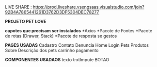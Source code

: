 LIVE SHARE : https://prod.liveshare.vsengsaas.visualstudio.com/join?92B4A7865441261D3762D3DF5304DEC78277

**PROJETO PET LOVE**

**capotes que precisam ser instalados**
*Axios
*Pacote de Fontes 
*Pacote de rotas (Drawer, Stack)
*Pacote de resposta se gestos

**PAGES USADAS**
Cadastro 
Contato 
Denuncia 
Home
Login
Pets
Produtos
Sobre
Descrição dos pets
carrinho
pagamento

**COMPONENTES USADAOS**
texto
trxtImpute
BOTAO
